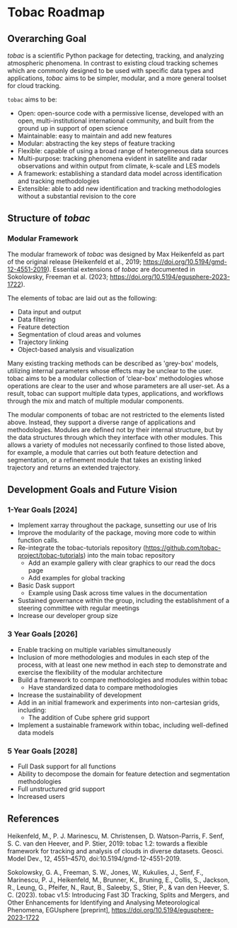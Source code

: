 # Tobac Roadmap

## Overarching Goal
*tobac* is a scientific Python package for detecting, tracking, and analyzing atmospheric phenomena. In contrast to existing cloud tracking schemes which are commonly designed to be used with specific data types and applications, *tobac* aims to be simpler, modular, and a more general toolset for cloud tracking.


`tobac` aims to be:

* Open: open-source code with a permissive license, developed with an open, multi-institutional international community, and built from the ground up in support of open science
* Maintainable: easy to maintain and add new features
* Modular: abstracting the key steps of feature tracking
* Flexible: capable of using a broad range of heterogeneous data sources
* Multi-purpose: tracking phenomena evident in satellite and  radar observations and within output from climate, k-scale and LES models
* A framework: establishing a standard data model across identification and tracking methodologies
* Extensible: able to add new identification and tracking methodologies without a substantial revision to the core

## Structure of *tobac*
### Modular Framework

The modular framework of *tobac* was designed by Max Heikenfeld as part of the original release  (Heikenfeld et al., 2019; https://doi.org/10.5194/gmd-12-4551-2019). Essential extensions of *tobac* are documented in Sokolowsky, Freeman et al. (2023;  https://doi.org/10.5194/egusphere-2023-1722).  

The elements of tobac are laid out as the following:
* Data input and output
* Data filtering 
* Feature detection
* Segmentation of cloud areas and volumes
* Trajectory linking
* Object-based analysis and visualization

Many existing tracking methods can be described as 'grey-box' models, utilizing internal parameters whose effects may be unclear to the user. tobac aims to be a modular collection of ‘clear-box' methodologies whose operations are clear to the user and whose parameters are all user-set. As a result, tobac can support multiple data types, applications, and workflows through the mix and match of multiple modular components.

The modular components of tobac are not restricted to the elements listed above. Instead, they support a diverse range of applications and methodologies. Modules are defined not by their internal structure, but by the data structures through which they interface with other modules. This allows a variety of modules not necessarily confined to those listed above, for example, a module that carries out both feature detection and segmentation, or a refinement module that takes an existing linked trajectory and returns an extended trajectory.



## Development Goals and Future Vision
### 1-Year Goals [2024]
* Implement xarray throughout the package, sunsetting our use of Iris
* Improve the modularity of the package, moving more code to within function calls. 
* Re-integrate the tobac-tutorials repository (https://github.com/tobac-project/tobac-tutorials) into the main tobac repository
  - Add an example gallery with clear graphics to our read the docs page 
  - Add examples for global tracking 
* Basic Dask support
  - Example using Dask across time values in the documentation
* Sustained governance within the group, including the establishment of a steering committee with regular meetings
* Increase our developer group size


### 3 Year Goals [2026]
* Enable tracking on multiple variables simultaneously
* Inclusion of more methodologies and modules in each step of the process, with at least one new method in each step to demonstrate and exercise the flexibility of the modular architecture
* Build a framework to compare methodologies and modules within tobac
  - Have standardized data to compare methodologies
* Increase the sustainability of development
* Add in an initial framework and experiments into non-cartesian grids, including: 
  - The addition of Cube sphere grid support
* Implement a sustainable framework within tobac, including well-defined data models


### 5 Year Goals [2028]
* Full Dask support for all functions
* Ability to decompose the domain for feature detection and segmentation methodologies
* Full unstructured grid support
* Increased users



## References

Heikenfeld, M., P. J. Marinescu, M. Christensen, D. Watson-Parris, F. Senf, S. C. van den Heever, and P. Stier, 2019: tobac 1.2: towards a flexible framework for tracking and analysis of clouds in diverse datasets. Geosci. Model Dev., 12, 4551–4570, doi:10.5194/gmd-12-4551-2019.

Sokolowsky, G. A., Freeman, S. W., Jones, W., Kukulies, J., Senf, F., Marinescu, P. J., Heikenfeld, M., Brunner, K., Bruning, E., Collis, S., Jackson, R., Leung, G., Pfeifer, N., Raut, B., Saleeby, S., Stier, P., & van den Heever, S. C. (2023). tobac v1.5: Introducing Fast 3D Tracking, Splits and Mergers, and Other Enhancements for Identifying and Analysing Meteorological Phenomena, EGUsphere [preprint], https://doi.org/10.5194/egusphere-2023-1722

   

        



            

